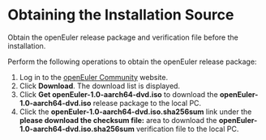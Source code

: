 # Obtaining the Installation Source<a name="EN-US_TOPIC_0219108824"></a>

Obtain the openEuler release package and verification file before the installation.

Perform the following operations to obtain the openEuler release package:

1.  Log in to the  [openEuler Community](https://openeuler.org)  website.
2.  Click  **Download**. The download list is displayed.
3.  Click  **Get openEuler-1.0-aarch64-dvd.iso**  to download the  **openEuler-1.0-aarch64-dvd.iso**  release package to the local PC.
4.  Click the  **openEuler-1.0-aarch64-dvd.iso.sha256sum**  link under the  **please download the checksum file:**  area to download the  **openEuler-1.0-aarch64-dvd.iso.sha256sum**  verification file to the local PC.

